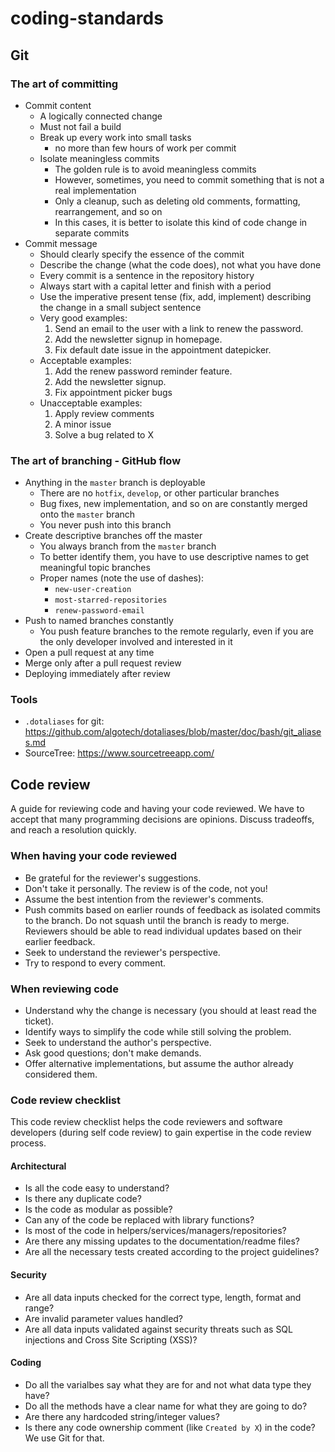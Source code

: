 # coding-standards

## Git

### The art of committing

 - Commit content
   - A logically connected change
   - Must not fail a build
   - Break up every work into small tasks
     - no more than few hours of work per commit
   - Isolate meaningless commits
     - The golden rule is to avoid meaningless commits
     - However, sometimes, you need to commit something that is not a real implementation
     - Only a cleanup, such as deleting old comments, formatting, rearrangement, and so on
     - In this cases, it is better to isolate this kind of code change in separate commits
 - Commit message
   - Should clearly specify the essence of the commit
   - Describe the change (what the code does), not what you have done
   - Every commit is a sentence in the repository history
   - Always start with a capital letter and finish with a period
   - Use the imperative present tense (fix, add, implement) describing the change in a small subject sentence
   - Very good examples:
     1. Send an email to the user with a link to renew the password.
     2. Add the newsletter signup in homepage.
     3. Fix default date issue in the appointment datepicker.
   - Acceptable examples:
     1. Add the renew password reminder feature.
     2. Add the newsletter signup.
     3. Fix appointment picker bugs
   - Unacceptable examples:
     1. Apply review comments
     2. A minor issue
     3. Solve a bug related to X

### The art of branching - GitHub flow

 - Anything in the `master` branch is deployable
   - There are no `hotfix`, `develop`, or other particular branches
   - Bug fixes, new implementation, and so on are constantly merged onto the `master` branch
   - You never push into this branch
 - Create descriptive branches off the master
   - You always branch from the `master` branch
   - To better identify them, you have to use descriptive names to get meaningful topic branches
   - Proper names (note the use of dashes):
     - `new-user-creation`
     - `most-starred-repositories`
     - `renew-password-email`
 - Push to named branches constantly
   - You push feature branches to the remote regularly, even if you are the only developer involved and interested in it
 - Open a pull request at any time
 - Merge only after a pull request review
 - Deploying immediately after review
 
 ### Tools
 
  - `.dotaliases` for git: https://github.com/algotech/dotaliases/blob/master/doc/bash/git_aliases.md
  - SourceTree: https://www.sourcetreeapp.com/

## Code review

A guide for reviewing code and having your code reviewed. We have to accept that many programming decisions are opinions. Discuss tradeoffs, and reach a resolution quickly.


### When having your code reviewed

 - Be grateful for the reviewer's suggestions.
 - Don't take it personally. The review is of the code, not you!
 - Assume the best intention from the reviewer's comments.
 - Push commits based on earlier rounds of feedback as isolated commits to the branch. Do not squash until the branch is ready to merge. Reviewers should be able to read individual updates based on their earlier feedback.
 - Seek to understand the reviewer's perspective.
 - Try to respond to every comment.

### When reviewing code

 - Understand why the change is necessary (you should at least read the ticket).
 - Identify ways to simplify the code while still solving the problem.
 - Seek to understand the author's perspective.
 - Ask good questions; don't make demands.
 - Offer alternative implementations, but assume the author already considered them.

### Code review checklist

This code review checklist helps the code reviewers and software developers (during self code review) to gain expertise in the code review process.

#### Architectural

 - Is all the code easy to understand?
 - Is there any duplicate code?
 - Is the code as modular as possible?
 - Can any of the code be replaced with library functions?
 - Is most of the code in helpers/services/managers/repositories?
 - Are there any missing updates to the documentation/readme files?
 - Are all the necessary tests created according to the project guidelines?
 
#### Security

 - Are all data inputs checked for the correct type, length, format and range?
 - Are invalid parameter values handled?
 - Are all data inputs validated against security threats such as SQL injections and Cross Site Scripting (XSS)?

#### Coding

 - Do all the varialbes say what they are for and not what data type they have?
 - Do all the methods have a clear name for what they are going to do?
 - Are there any hardcoded string/integer values?
 - Is there any code ownership comment (like `Created by X`) in the code? We use Git for that.
